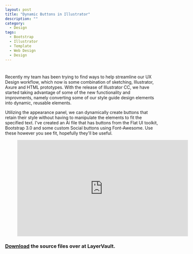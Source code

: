 ```yaml
---
layout: post
title: "Dynamic Buttons in Illustrator"
description: ""
category:
  - Design
tags:
  - Bootstrap
  - Illustrator
  - Template
  - Web Design
  - Design
---
```

# 

Recently my team has been trying to find ways to help streamline our UX Design workflow, which now is some combination of sketching, Illustrator, Axure and HTML prototypes. With the release of Illustrator CC, we have started taking advantage of some of the new functionality and improvments, namely converting some of our style guide design elements into dynamic, reusable elements.

Utilizing the appearance panel, we can dynamically create buttons that retain their style without having to manipulate the elements to fit the specified text. I've created an Ai file that has buttons from the Flat UI toolkit, Bootstrap 3.0 and some custom Social buttons using Font-Awesome. Use these however you see fit, hopefully they'll be useful.

<figure>
  <iframe width="560" height="315" src="http://www.youtube.com/embed/UrY4Tt8cLl4?list=UU0u7HA9YK_rVF3f9AZUUkmQ?html5=1" frameborder="0" allowfullscreen></iframe>
</figure>


### <a href="https://layervault.com/aaron-k-white/Dynamic%20Buttons%20-%20Illustrator" class="button secondary small">Download</a> the source files over at LayerVault.
